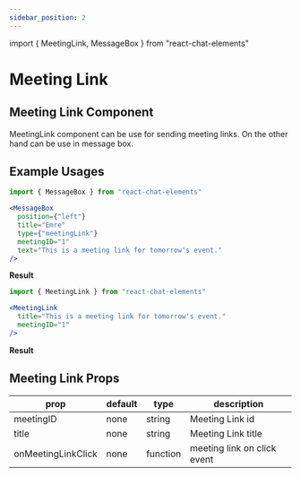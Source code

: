 ```yaml
---
sidebar_position: 2
---
```

import { MeetingLink, MessageBox } from "react-chat-elements"

# Meeting Link

## Meeting Link Component

MeetingLink component can be use for sending meeting links. On the other hand can be use in message box.

<div style={{ color:"black", margin:"50px 0px"}}>
  <MeetingLink
    title="This is a meeting link for tomorrow's event."
    meetingID="1"
  />
</div>

## Example Usages

```jsx
import { MessageBox } from "react-chat-elements"

<MessageBox
  position={"left"}
  title="Emre"
  type={"meetingLink"}
  meetingID="1"
  text="This is a meeting link for tomorrow's event."
/>
```

**Result**

<div style={{ color:"black", marginBottom:"30px"}}>
  <MessageBox
    position={"left"}
    title="Emre"
    type={"meetingLink"}
    meetingID="1"
    text="This is a meeting link for tomorrow's event."
  />
</div>

```jsx
import { MeetingLink } from "react-chat-elements"

<MeetingLink
  title="This is a meeting link for tomorrow's event."
  meetingID="1"
/>
```

**Result**

<div style={{ color:"black"}}>
  <MeetingLink
    title="This is a meeting link for tomorrow's event."
    meetingID="1"
  />
</div>

## Meeting Link Props

| prop               | default | type     | description                 |
| ------------------ | ------- | -------- | --------------------------- |
| meetingID          | none    | string   | Meeting Link id             |
| title              | none    | string   | Meeting Link title          |
| onMeetingLinkClick | none    | function | meeting link on click event |